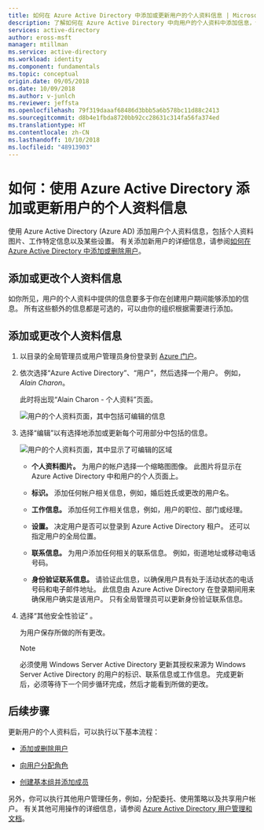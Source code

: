 ```yaml
---
title: 如何在 Azure Active Directory 中添加或更新用户的个人资料信息 | Microsoft Docs
description: 了解如何在 Azure Active Directory 中向用户的个人资料中添加信息，包括个人资料图片、工作特定信息以及某些设置。
services: active-directory
author: eross-msft
manager: mtillman
ms.service: active-directory
ms.workload: identity
ms.component: fundamentals
ms.topic: conceptual
origin.date: 09/05/2018
ms.date: 10/09/2018
ms.author: v-junlch
ms.reviewer: jeffsta
ms.openlocfilehash: 79f319daaaf68486d3bbb5a6b578bc11d88c2413
ms.sourcegitcommit: d8b4e1fbda8720bb92cc28631c314fa56fa374ed
ms.translationtype: HT
ms.contentlocale: zh-CN
ms.lasthandoff: 10/10/2018
ms.locfileid: "48913903"
---
```

# <a name="how-to-add-or-update-a-users-profile-information-using-azure-active-directory"></a>如何：使用 Azure Active Directory 添加或更新用户的个人资料信息
使用 Azure Active Directory (Azure AD) 添加用户个人资料信息，包括个人资料图片、工作特定信息以及某些设置。 有关添加新用户的详细信息，请参阅[如何在 Azure Active Directory 中添加或删除用户](add-users-azure-active-directory.md)。

## <a name="add-or-change-profile-information"></a>添加或更改个人资料信息
如你所见，用户的个人资料中提供的信息要多于你在创建用户期间能够添加的信息。 所有这些额外的信息都是可选的，可以由你的组织根据需要进行添加。

## <a name="to-add-or-change-profile-information"></a>添加或更改个人资料信息
1. 以目录的全局管理员或用户管理员身份登录到 [Azure 门户](https://portal.azure.cn/)。

2. 依次选择“Azure Active Directory”、“用户”，然后选择一个用户。 例如，_Alain Charon_。

    此时将出现“Alain Charon - 个人资料”页面。

    ![用户的个人资料页面，其中包括可编辑的信息](./media/active-directory-users-profile-azure-portal/user-profile-all-blade.png)

3. 选择“编辑”以有选择地添加或更新每个可用部分中包括的信息。

    ![用户的个人资料页面，其中显示了可编辑的区域](./media/active-directory-users-profile-azure-portal/user-profile-edit.png)

    - **个人资料图片。** 为用户的帐户选择一个缩略图图像。 此图片将显示在 Azure Active Directory 中和用户的个人页面上。

    - **标识。** 添加任何帐户相关信息，例如，婚后姓氏或更改的用户名。 

    - **工作信息。** 添加任何工作相关信息，例如，用户的职位、部门或经理。

    - **设置。** 决定用户是否可以登录到 Azure Active Directory 租户。 还可以指定用户的全局位置。

    - **联系信息。** 为用户添加任何相关的联系信息。 例如，街道地址或移动电话号码。

    - **身份验证联系信息。** 请验证此信息，以确保用户具有处于活动状态的电话号码和电子邮件地址。 此信息由 Azure Active Directory 在登录期间用来确保用户确实是该用户。 只有全局管理员可以更新身份验证联系信息。

4. 选择“其他安全性验证” 。

    为用户保存所做的所有更改。

    >[!Note]
    >必须使用 Windows Server Active Directory 更新其授权来源为 Windows Server Active Directory 的用户的标识、联系信息或工作信息。 完成更新后，必须等待下一个同步循环完成，然后才能看到所做的更改。

## <a name="next-steps"></a>后续步骤
更新用户的个人资料后，可以执行以下基本流程：

- [添加或删除用户](add-users-azure-active-directory.md)

- [向用户分配角色](active-directory-users-assign-role-azure-portal.md)

- [创建基本组并添加成员](active-directory-groups-create-azure-portal.md)

另外，你可以执行其他用户管理任务，例如，分配委托、使用策略以及共享用户帐户。 有关其他可用操作的详细信息，请参阅 [Azure Active Directory 用户管理和文档](../users-groups-roles/index.yml)。

<!-- Update_Description: wording update -->